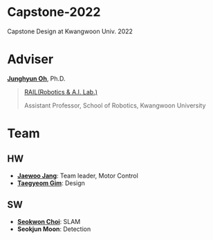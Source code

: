 # Capstone-2022
Capstone Design at Kwangwoon Univ. 2022

# Adviser
[**Junghyun Oh**](http://robotailab.net/people/junghyunoh.html), Ph.D.
> [RAIL(Robotics & A.I. Lab.)](http://robotailab.net/index.html)
>
> Assistant Professor, School of Robotics, Kwangwoon University

# Team
## HW
- [**Jaewoo Jang**](https://github.com/wodnek1996): Team leader, Motor Control
- [**Taegyeom Gim**](https://github.com/GYEOMGYEOM): Design
## SW
- [**Seokwon Choi**](https://github.com/csw609): SLAM
- **Seokjun Moon**: Detection


